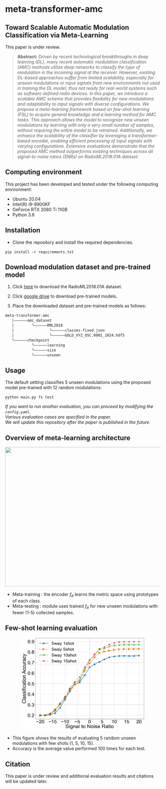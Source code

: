 # meta-transformer-amc

## Toward Scalable Automatic Modulation Classification via Meta-Learning
This paper is under review.

>**Abstract:** *Driven by recent technological breakthroughs in deep learning (DL), many recent automatic modulation classification (AMC) methods utilize deep networks to classify the type of modulation in the incoming signal at the receiver. However, existing DL-based approaches suffer from limited scalability, especially for unseen modulations or input signals from new environments not used in training the DL model, thus not ready for real-world systems such as software defined radio devices. 
In this paper, we introduce a scalable AMC scheme that provides flexibility for new modulations and adaptability to input signals with diverse configurations. We propose a meta-learning framework based on few-shot learning (FSL) to acquire general knowledge and a learning method for AMC tasks. This approach allows the model to recognize new unseen modulations by learning
with only a very small number of samples, without requiring the entire model to be retrained. Additionally, we enhance the scalability of the classifier by leveraging a transformer-based encoder, enabling efficient processing of input signals with varying configurations. Extensive evaluations demonstrate that the proposed AMC method outperforms existing techniques across all signal-to-noise ratios (SNRs) on RadioML2018.01A dataset.*

## Computing environment
This project has been developed and tested under the following computing environment:
- Ubuntu 20.04
- Intel(R) i9-9900KF
- GeForce RTX 2080 Ti 11GB
- Python 3.8

## Installation

* Clone the repository and install the required dependencies.
```
pip install -r requirements.txt
```

## Download modulation dataset and pre-trained model
1. Click [here](https://www.deepsig.ai/datasets) to download the RadioML2018.01A dataset.

2. Click [google drive](https://drive.google.com/file/d/1x_amkYkb3m3bdpPeRztMWhJUWxmBSzmk/view?usp=sharing) to download pre-trained models.

3. Place the downloaded dataset and pre-trained models as follows:
```
meta-transformer-amc
   |——————amc_dataset
   |        └——————RML2018
   |                └——————classes-fixed.json
   |                └——————GOLD_XYZ_OSC.0001_1024.hdf5
   └——————checkpoint
            └——————learning
            └——————size
            └——————unseen
```

## Usage
The default setting classifies 5 unseen modulations using the proposed model pre-trained with 12 random modulations:
```
python main.py fs test
```
*If you want to run another evaluation, you can proceed by modifying the `config.yaml`.*  
*Various evaluation cases are specified in the paper.*  
*We will update this repository after the paper is published in the future.*



## Overview of meta-learning architecture 
<div align="center">
<img src="./paper_figures/figures/overview.jpg" width="780" height="450"/>
</div>

- Meta-training : the encoder $f_{\theta}$  learns the metric space using prototypes of each class.
- Meta-testing  : module uses trained $f_{\theta}$ for new unseen modulations with fewer (1-5) collected samples. 


## Few-shot learning evaluation
<div align="center">
<img src="./paper_figures/figures/fewshot.png" width="400" height="300"/> 
</div>

- This figure shows the results of evaluating 5 random unseen modulations with few shots (1, 5, 10, 15).
- Accuracy is the average value performed 100 times for each test.

<!--
## Input size scalability evaluation
<div align="center">
<img src="./paper_figures/figures/size_cnn.png" width="400" height="250"/>
<img src="./paper_figures/figures/size_vit.png" width="400" height="250"/>
</div>

- Evaluating the proposed model (**right figure**) using smaller input frames while it was trained with 2x1024 frames.
- The left figure shows the limitations on the input size scalability of CNN-based models.  
- Proposed model only leads to a slight performance degradation, with the minimum difference being approximately **±0.4%**.  
-->

## Citation
This paper is under review and additional evaluation results and citations will be updated later.
